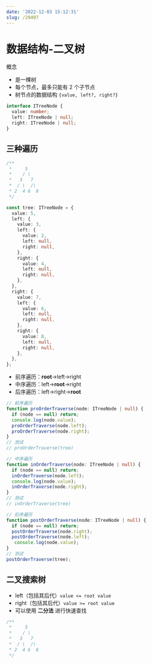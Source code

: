 ```yaml
---
date: '2022-12-03 15:12:31'
slug: /29497
---
```


# 数据结构-二叉树

概念

- 是一棵树
- 每个节点，最多只能有 2 个子节点
- 树节点的数据结构 `{value, left?, right?}`

```ts
interface ITreeNode {
  value: number;
  left: ITreeNode | null;
  right: ITreeNode | null;
}
```

## 三种遍历

```ts
/**
 *     5
 *    / \
 *   3   7
 *  / \  /\
 * 2  4 6  8
 */

const tree: ITreeNode = {
  value: 5,
  left: {
    value: 3,
    left: {
      value: 2,
      left: null,
      right: null,
    },
    right: {
      value: 4,
      left: null,
      right: null,
    },
  },
  right: {
    value: 7,
    left: {
      value: 6,
      left: null,
      right: null,
    },
    right: {
      value: 8,
      left: null,
      right: null,
    },
  },
};
```

- 前序遍历：**root**->left->right
- 中序遍历：left->**root**->right
- 后序遍历：left->right->**root**

```ts
// 前序遍历
function proOrderTraverse(node: ITreeNode | null) {
  if (node == null) return;
  console.log(node.value);
  proOrderTraverse(node.left);
  proOrderTraverse(node.right);
}
// 测试
// proOrderTraverse(tree)

// 中序遍历
function inOrderTraverse(node: ITreeNode | null) {
  if (node == null) return;
  inOrderTraverse(node.left);
  console.log(node.value);
  inOrderTraverse(node.right);
}
// 测试
// inOrderTraverse(tree)

// 后序遍历
function postOrderTraverse(node: ITreeNode | null) {
  if (node == null) return;
  postOrderTraverse(node.right); 
  postOrderTraverse(node.left);
   console.log(node.value);
}
// 测试
postOrderTraverse(tree);
```

## 二叉搜索树

- left（包括其后代）`value <= root value`
- right（包括其后代）`value >= root value`
- 可以使用 **二分法** 进行快速查找

```js
/**
 *     5
 *    / \
 *   3   7
 *  / \  /\
 * 2  4 6  8
 */
```
